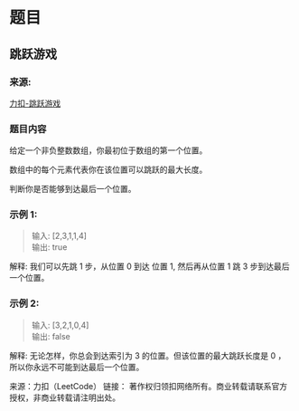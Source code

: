 # 题目

## 跳跃游戏

### 来源:

[力扣-跳跃游戏](https://leetcode-cn.com/problems/jump-game)

### 题目内容

给定一个非负整数数组，你最初位于数组的第一个位置。

数组中的每个元素代表你在该位置可以跳跃的最大长度。

判断你是否能够到达最后一个位置。

### 示例 1:

> 输入: [2,3,1,1,4]<br>
> 输出: true

解释: 我们可以先跳 1 步，从位置 0 到达 位置 1, 然后再从位置 1 跳 3 步到达最后一个位置。

### 示例 2:

> 输入: [3,2,1,0,4]<br>
> 输出: false

解释: 无论怎样，你总会到达索引为 3 的位置。但该位置的最大跳跃长度是 0 ， 所以你永远不可能到达最后一个位置。

来源：力扣（LeetCode）
链接：
著作权归领扣网络所有。商业转载请联系官方授权，非商业转载请注明出处。